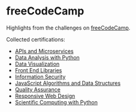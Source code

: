 # freeCodeCamp
Highlights from the challenges on [freeCodeCamp](https://www.freecodecamp.org/learn/).

Collected certifications:

- [APIs and Microservices](https://www.freecodecamp.org/certification/gusleak/apis-and-microservices)
- [Data Analysis with Python](https://www.freecodecamp.org/certification/gusleak/data-analysis-with-python-v7)
- [Data Visualization](https://www.freecodecamp.org/certification/gusleak/data-visualization)
- [Front End Libraries](https://www.freecodecamp.org/certification/gusleak/front-end-libraries)
- [Information Security](https://www.freecodecamp.org/certification/gusleak/information-security-v7)
- [JavaScript Algorithms and Data Structures](https://www.freecodecamp.org/certification/gusleak/javascript-algorithms-and-data-structures)
- [Quality Assurance](https://www.freecodecamp.org/certification/gusleak/quality-assurance-v7)
- [Responsive Web Design](https://www.freecodecamp.org/certification/gusleak/responsive-web-design)
- [Scientific Computing with Python](https://www.freecodecamp.org/certification/gusleak/scientific-computing-with-python-v7)
